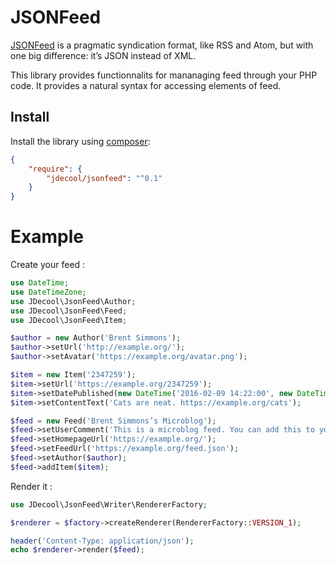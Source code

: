 JSONFeed
========

[JSONFeed](https://jsonfeed.org) is a pragmatic syndication format, like RSS and Atom, but with one big difference: 
it’s JSON instead of XML.

This library provides functionnalits for mananaging feed through your PHP code. It provides a natural syntax for accessing
elements of feed.

## Install

Install the library using [composer](https://getcomposer.org):

```json
{
    "require": {
        "jdecool/jsonfeed": "^0.1"
    }
}
```

# Example

Create your feed :

```php
use DateTime;
use DateTimeZone;
use JDecool\JsonFeed\Author;
use JDecool\JsonFeed\Feed;
use JDecool\JsonFeed\Item;

$author = new Author('Brent Simmons');
$author->setUrl('http://example.org/');
$author->setAvatar('https://example.org/avatar.png');

$item = new Item('2347259');
$item->setUrl('https://example.org/2347259');
$item->setDatePublished(new DateTime('2016-02-09 14:22:00', new DateTimeZone('+0200')));
$item->setContentText('Cats are neat. https://example.org/cats');

$feed = new Feed('Brent Simmons’s Microblog');
$feed->setUserComment('This is a microblog feed. You can add this to your feed reader using the following URL: https://example.org/feed.json');
$feed->setHomepageUrl('https://example.org/');
$feed->setFeedUrl('https://example.org/feed.json');
$feed->setAuthor($author);
$feed->addItem($item);

```

Render it :

```php
use JDecool\JsonFeed\Writer\RendererFactory;

$renderer = $factory->createRenderer(RendererFactory::VERSION_1);

header('Content-Type: application/json');
echo $renderer->render($feed);
```
